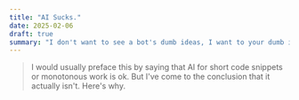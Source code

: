 ```yaml
---
title: "AI Sucks."
date: 2025-02-06
draft: true
summary: "I don't want to see a bot's dumb ideas, I want to your dumb ideas."
---
```


> I would usually preface this by saying that AI for short code snippets or monotonous work is ok. But I've come to the conclusion that it actually isn't. Here's why.
